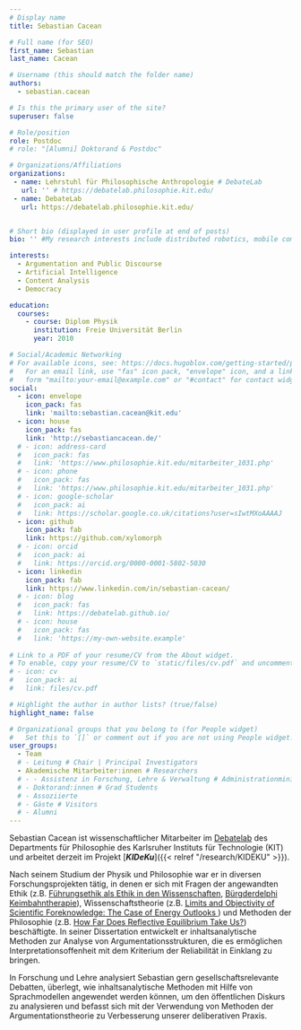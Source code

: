 ```yaml
---
# Display name
title: Sebastian Cacean

# Full name (for SEO)
first_name: Sebastian
last_name: Cacean

# Username (this should match the folder name)
authors:
  - sebastian.cacean

# Is this the primary user of the site?
superuser: false

# Role/position
role: Postdoc 
# role: "[Alumni] Doktorand & Postdoc"

# Organizations/Affiliations
organizations:
 - name: Lehrstuhl für Philosophische Anthropologie # DebateLab
   url: '' # https://debatelab.philosophie.kit.edu/
 - name: DebateLab
   url: https://debatelab.philosophie.kit.edu/


# Short bio (displayed in user profile at end of posts)
bio: '' #My research interests include distributed robotics, mobile computing and programmable matter.

interests:
  - Argumentation and Public Discourse
  - Artificial Intelligence
  - Content Analysis
  - Democracy

education:
  courses:
    - course: Diplom Physik
      institution: Freie Universität Berlin
      year: 2010

# Social/Academic Networking
# For available icons, see: https://docs.hugoblox.com/getting-started/page-builder/#icons
#   For an email link, use "fas" icon pack, "envelope" icon, and a link in the
#   form "mailto:your-email@example.com" or "#contact" for contact widget.
social:
  - icon: envelope
    icon_pack: fas
    link: 'mailto:sebastian.cacean@kit.edu'
  - icon: house
    icon_pack: fas
    link: 'http://sebastiancacean.de/'
  # - icon: address-card
  #   icon_pack: fas
  #   link: 'https://www.philosophie.kit.edu/mitarbeiter_1031.php'
  # - icon: phone
  #   icon_pack: fas
  #   link: 'https://www.philosophie.kit.edu/mitarbeiter_1031.php'   
  # - icon: google-scholar
  #   icon_pack: ai
  #   link: https://scholar.google.co.uk/citations?user=sIwtMXoAAAAJ
  - icon: github
    icon_pack: fab
    link: https://github.com/xylomorph
  # - icon: orcid
  #   icon_pack: ai
  #   link: https://orcid.org/0000-0001-5802-5030
  - icon: linkedin
    icon_pack: fab
    link: https://www.linkedin.com/in/sebastian-cacean/
  # - icon: blog
  #   icon_pack: fas
  #   link: https://debatelab.github.io/    
  # - icon: house
  #   icon_pack: fas
  #   link: 'https://my-own-website.example'
  
# Link to a PDF of your resume/CV from the About widget.
# To enable, copy your resume/CV to `static/files/cv.pdf` and uncomment the lines below.
# - icon: cv
#   icon_pack: ai
#   link: files/cv.pdf

# Highlight the author in author lists? (true/false)
highlight_name: false

# Organizational groups that you belong to (for People widget)
#   Set this to `[]` or comment out if you are not using People widget.
user_groups:
  - Team
  # - Leitung # Chair | Principal Investigators
  - Akademische Mitarbeiter:innen # Researchers
  # - - Assistenz in Forschung, Lehre & Verwaltung # Administrationministration
  # - Doktorand:innen # Grad Students
  # - Assoziierte 
  # - Gäste # Visitors
  # - Alumni
---
```


Sebastian Cacean ist wissenschaftlicher Mitarbeiter im [Debatelab](https://debatelab.philosophie.kit.edu/) des Departments für Philosophie des Karlsruher Instituts für Technologie (KIT) und arbeitet derzeit im Projekt [**_KIDeKu_**]({{< relref "/research/KIDEKU" >}}). 

Nach seinem Studium der Physik und Philosophie war er in diversen Forschungsprojekten tätig, in denen er sich mit Fragen der angewandten Ethik (z.B. [Führungsethik als Ethik in den Wissenschaften](https://uni-tuebingen.de/forschung/zentren-und-institute/internationales-zentrum-fuer-ethik-in-den-wissenschaften/das-izew/archiv/abgeschlossene-projekte/projektseiten/fuehrungsethik-als-ethik-in-den-wissenschaften/), [Bürgderdelphi Keimbahntherapie](https://www.wmk.itz.kit.edu/2950.php)), Wissenschaftstheorie (z.B. [Limits and Objectivity of Scientific Foreknowledge: The Case of Energy Outlooks ](https://srg-lobster.philosophie.kit.edu/)) und Methoden der Philosophie (z.B. [How Far Does Reflective Equilibrium Take Us?](https://re-models.github.io/)) beschäftigte. In seiner Dissertation entwickelt er inhaltsanalytische Methoden zur Analyse von Argumentationsstrukturen, die es ermöglichen Interpretationsoffenheit mit dem Kriterium der Reliabilität in Einklang zu bringen. 

In Forschung und Lehre analysiert Sebastian gern gesellschaftsrelevante Debatten, überlegt, wie inhaltsanalytische Methoden mit Hilfe von Sprachmodellen angewendet werden können, um den öffentlichen Diskurs zu analysieren und befasst sich mit der Verwendung von Methoden der Argumentationstheorie zu Verbesserung unserer deliberativen Praxis.
